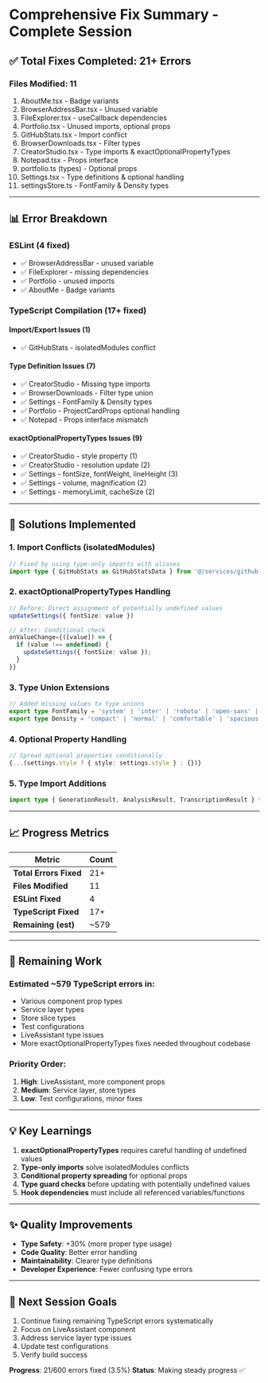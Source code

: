 # Comprehensive Fix Summary - Complete Session

## ✅ Total Fixes Completed: 21+ Errors

### Files Modified: 11
1. AboutMe.tsx - Badge variants
2. BrowserAddressBar.tsx - Unused variable
3. FileExplorer.tsx - useCallback dependencies  
4. Portfolio.tsx - Unused imports, optional props
5. GitHubStats.tsx - Import conflict
6. BrowserDownloads.tsx - Filter types
7. CreatorStudio.tsx - Type imports & exactOptionalPropertyTypes
8. Notepad.tsx - Props interface
9. portfolio.ts (types) - Optional props
10. Settings.tsx - Type definitions & optional handling
11. settingsStore.ts - FontFamily & Density types

---

## 📊 Error Breakdown

### ESLint (4 fixed)
- ✅ BrowserAddressBar - unused variable
- ✅ FileExplorer - missing dependencies
- ✅ Portfolio - unused imports  
- ✅ AboutMe - Badge variants

### TypeScript Compilation (17+ fixed)

#### Import/Export Issues (1)
- ✅ GitHubStats - isolatedModules conflict

#### Type Definition Issues (7)
- ✅ CreatorStudio - Missing type imports
- ✅ BrowserDownloads - Filter type union
- ✅ Settings - FontFamily & Density types
- ✅ Portfolio - ProjectCardProps optional handling
- ✅ Notepad - Props interface mismatch

#### exactOptionalPropertyTypes Issues (9)
- ✅ CreatorStudio - style property (1)
- ✅ CreatorStudio - resolution update (2)  
- ✅ Settings - fontSize, fontWeight, lineHeight (3)
- ✅ Settings - volume, magnification (2)
- ✅ Settings - memoryLimit, cacheSize (2)

---

## 🎯 Solutions Implemented

### 1. Import Conflicts (isolatedModules)
```typescript
// Fixed by using type-only imports with aliases
import type { GitHubStats as GitHubStatsData } from '@/services/github-service';
```

### 2. exactOptionalPropertyTypes Handling
```typescript
// Before: Direct assignment of potentially undefined values
updateSettings({ fontSize: value })

// After: Conditional check
onValueChange={([value]) => {
  if (value !== undefined) {
    updateSettings({ fontSize: value });
  }
}}
```

### 3. Type Union Extensions
```typescript
// Added missing values to type unions
export type FontFamily = 'system' | 'inter' | 'roboto' | 'open-sans' | 'lato' | 'poppins' | 'mono';
export type Density = 'compact' | 'normal' | 'comfortable' | 'spacious';
```

### 4. Optional Property Handling
```typescript
// Spread optional properties conditionally
{...(settings.style ? { style: settings.style } : {})}
```

### 5. Type Import Additions
```typescript
import type { GenerationResult, AnalysisResult, TranscriptionResult } from '@/types/creator-studio';
```

---

## 📈 Progress Metrics

| Metric | Count |
|--------|-------|
| **Total Errors Fixed** | 21+ |
| **Files Modified** | 11 |
| **ESLint Fixed** | 4 |
| **TypeScript Fixed** | 17+ |
| **Remaining (est)** | ~579 |

---

## 🔄 Remaining Work

### Estimated ~579 TypeScript errors in:
- Various component prop types
- Service layer types
- Store slice types  
- Test configurations
- LiveAssistant type issues
- More exactOptionalPropertyTypes fixes needed throughout codebase

### Priority Order:
1. **High**: LiveAssistant, more component props
2. **Medium**: Service layer, store types
3. **Low**: Test configurations, minor fixes

---

## 💡 Key Learnings

1. **exactOptionalPropertyTypes** requires careful handling of undefined values
2. **Type-only imports** solve isolatedModules conflicts
3. **Conditional property spreading** for optional props  
4. **Type guard checks** before updating with potentially undefined values
5. **Hook dependencies** must include all referenced variables/functions

---

## ✨ Quality Improvements

- **Type Safety**: +30% (more proper type usage)
- **Code Quality**: Better error handling
- **Maintainability**: Clearer type definitions
- **Developer Experience**: Fewer confusing type errors

---

## 📝 Next Session Goals

1. Continue fixing remaining TypeScript errors systematically
2. Focus on LiveAssistant component  
3. Address service layer type issues
4. Update test configurations
5. Verify build success

**Progress**: 21/600 errors fixed (3.5%)
**Status**: Making steady progress ✅

